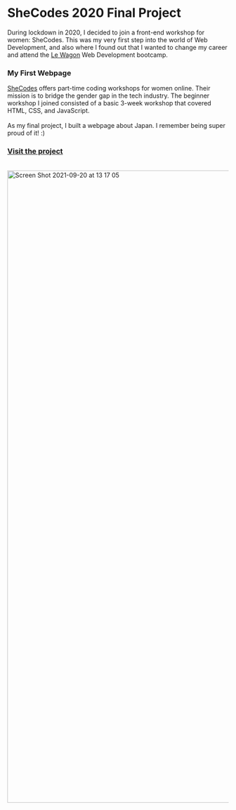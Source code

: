 # SheCodes 2020 Final Project

During lockdown in 2020, I decided to join a front-end workshop for women: SheCodes. This was my very first step into the world of Web Development, and also where I found out that I wanted to change my career and attend the <a href="https://lewagon.com">Le Wagon</a> Web Development bootcamp. 



<h3>My First Webpage</h3>
<a href="https://www.shecodes.io/">SheCodes</a> offers part-time coding workshops for women online. Their mission is to bridge the gender gap in the tech industry. The beginner workshop I joined consisted of a basic 3-week workshop that covered HTML, CSS, and JavaScript.
<br>
<br>
As my final project, I built a webpage about Japan. I remember being super proud of it! :)

<h3><a href="https://www.shecodes.io/workshops/shecodes-online-workshop-20-0/projects/45712">Visit the project</a></h3>
<br>
<img width="1440" alt="Screen Shot 2021-09-20 at 13 17 05" src="https://user-images.githubusercontent.com/77882259/133956786-89ae6728-9105-489e-aece-bc1717c76116.png">

